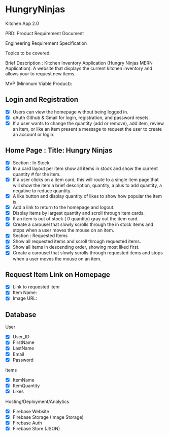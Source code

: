 # HungryNinjas

Kitchen App 2.0

PRD: Product Requirement Document

Engineering Requirement Specification

Topics to be covered:

Brief Description : Kitchen Inventory Application (Hungry Ninjas MERN Application). A website that displays the current kitchen inventory and allows your to request new items.

MVP (Minimum Viable Product):

## Login and Registration

- [x] Users can view the homepage without being logged in.
- [x] oAuth Github & Gmail for login, registration, and password resets.
- [x] If a user wants to change the quantity (add or remove), add item, review an item, or like an item present a message to request the user to create an account or login.

## Home Page : Title: Hungry Ninjas

- [x] Section : In Stock
- [x] In a card layout per item show all items in stock and show the current quantity # for the item.
- [x] If a user clicks on a item card, this will route to a single item page that will show the item a brief description, quantity, a plus to add quantity, a negative to reduce quantity.
- [x] A like button and display quantity of likes to show how popular the item is.
- [x] Add a link to return to the homepage and logout.
- [x] Display items by largest quantity and scroll through item cards.
- [x] If an item is out of stock ( 0 quantity) gray out the item card.
- [x] Create a carousel that slowly scrolls through the in stock items and stops when a user moves the mouse on an item.
- [x] Section : Requested Items
- [x] Show all requested items and scroll through requested items.
- [x] Show all items in descending order, showing most liked first.
- [x] Create a carousel that slowly scrolls through requested items and stops when a user moves the mouse on an item.

## Request Item Link on Homepage

- [x] Link to requested item
- [x] Item Name:
- [x] Image URL:

## Database

User

- [x] User_ID
- [x] FirstName
- [x] LastName
- [x] Email
- [x] Password

Items

- [x] ItemName
- [x] ItemQuantity
- [x] Likes

Hosting/Deployment/Analytics

- [x] Firebase Website
- [x] Firebase Storage (Image Storage)
- [x] Firebase Auth
- [x] Firebase Store (JSON)
